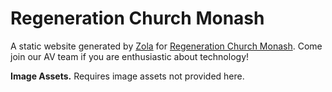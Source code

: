 # Regeneration Church Monash

A static website generated by [Zola](https://getzola.org) for
[Regeneration Church Monash](https://regeneration.org.au/). Come join our AV
team if you are enthusiastic about technology!

**Image Assets.** Requires image assets not provided here.
